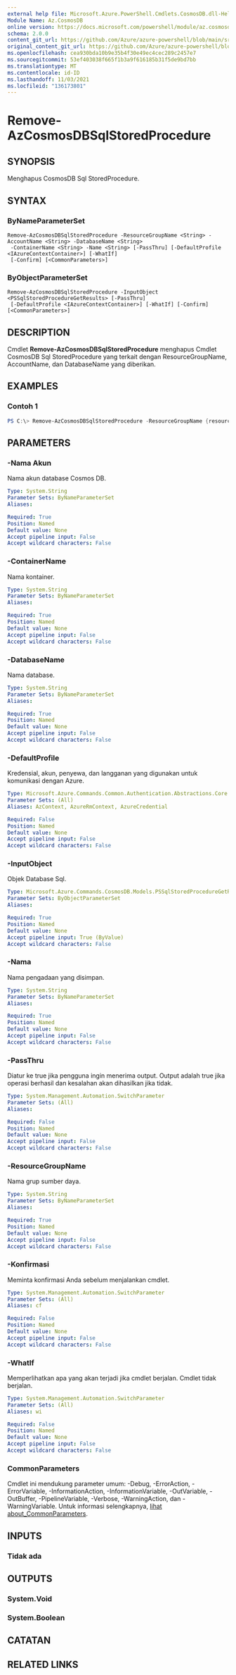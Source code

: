 ```yaml
---
external help file: Microsoft.Azure.PowerShell.Cmdlets.CosmosDB.dll-Help.xml
Module Name: Az.CosmosDB
online version: https://docs.microsoft.com/powershell/module/az.cosmosdb/remove-azcosmosdbsqlstoredprocedure
schema: 2.0.0
content_git_url: https://github.com/Azure/azure-powershell/blob/main/src/CosmosDB/CosmosDB/help/Remove-AzCosmosDBSqlStoredProcedure.md
original_content_git_url: https://github.com/Azure/azure-powershell/blob/main/src/CosmosDB/CosmosDB/help/Remove-AzCosmosDBSqlStoredProcedure.md
ms.openlocfilehash: cea930bda10b9e35b4f30e49ec4cec289c2457e7
ms.sourcegitcommit: 53ef403038f665f1b3a9f616185b31f5de9bd7bb
ms.translationtype: MT
ms.contentlocale: id-ID
ms.lasthandoff: 11/03/2021
ms.locfileid: "136173801"
---
```

# Remove-AzCosmosDBSqlStoredProcedure

## SYNOPSIS
Menghapus CosmosDB Sql StoredProcedure.

## SYNTAX

### ByNameParameterSet
```
Remove-AzCosmosDBSqlStoredProcedure -ResourceGroupName <String> -AccountName <String> -DatabaseName <String>
 -ContainerName <String> -Name <String> [-PassThru] [-DefaultProfile <IAzureContextContainer>] [-WhatIf]
 [-Confirm] [<CommonParameters>]
```

### ByObjectParameterSet
```
Remove-AzCosmosDBSqlStoredProcedure -InputObject <PSSqlStoredProcedureGetResults> [-PassThru]
 [-DefaultProfile <IAzureContextContainer>] [-WhatIf] [-Confirm] [<CommonParameters>]
```

## DESCRIPTION
Cmdlet **Remove-AzCosmosDBSqlStoredProcedure** menghapus Cmdlet CosmosDB Sql StoredProcedure yang terkait dengan ResourceGroupName, AccountName, dan DatabaseName yang diberikan.

## EXAMPLES

### Contoh 1
```powershell
PS C:\> Remove-AzCosmosDBSqlStoredProcedure -ResourceGroupName {resourceGroupName} -AccountName {accountName} -DatabaseName {databaseName} -ContainerName {containerName} -Name {storedProcedureName}
```

## PARAMETERS

### -Nama Akun
Nama akun database Cosmos DB.

```yaml
Type: System.String
Parameter Sets: ByNameParameterSet
Aliases:

Required: True
Position: Named
Default value: None
Accept pipeline input: False
Accept wildcard characters: False
```

### -ContainerName
Nama kontainer.

```yaml
Type: System.String
Parameter Sets: ByNameParameterSet
Aliases:

Required: True
Position: Named
Default value: None
Accept pipeline input: False
Accept wildcard characters: False
```

### -DatabaseName
Nama database.

```yaml
Type: System.String
Parameter Sets: ByNameParameterSet
Aliases:

Required: True
Position: Named
Default value: None
Accept pipeline input: False
Accept wildcard characters: False
```

### -DefaultProfile
Kredensial, akun, penyewa, dan langganan yang digunakan untuk komunikasi dengan Azure.

```yaml
Type: Microsoft.Azure.Commands.Common.Authentication.Abstractions.Core.IAzureContextContainer
Parameter Sets: (All)
Aliases: AzContext, AzureRmContext, AzureCredential

Required: False
Position: Named
Default value: None
Accept pipeline input: False
Accept wildcard characters: False
```

### -InputObject
Objek Database Sql.

```yaml
Type: Microsoft.Azure.Commands.CosmosDB.Models.PSSqlStoredProcedureGetResults
Parameter Sets: ByObjectParameterSet
Aliases:

Required: True
Position: Named
Default value: None
Accept pipeline input: True (ByValue)
Accept wildcard characters: False
```

### -Nama
Nama pengadaan yang disimpan.

```yaml
Type: System.String
Parameter Sets: ByNameParameterSet
Aliases:

Required: True
Position: Named
Default value: None
Accept pipeline input: False
Accept wildcard characters: False
```

### -PassThru
Diatur ke true jika pengguna ingin menerima output.
Output adalah true jika operasi berhasil dan kesalahan akan dihasilkan jika tidak.

```yaml
Type: System.Management.Automation.SwitchParameter
Parameter Sets: (All)
Aliases:

Required: False
Position: Named
Default value: None
Accept pipeline input: False
Accept wildcard characters: False
```

### -ResourceGroupName
Nama grup sumber daya.

```yaml
Type: System.String
Parameter Sets: ByNameParameterSet
Aliases:

Required: True
Position: Named
Default value: None
Accept pipeline input: False
Accept wildcard characters: False
```

### -Konfirmasi
Meminta konfirmasi Anda sebelum menjalankan cmdlet.

```yaml
Type: System.Management.Automation.SwitchParameter
Parameter Sets: (All)
Aliases: cf

Required: False
Position: Named
Default value: None
Accept pipeline input: False
Accept wildcard characters: False
```

### -WhatIf
Memperlihatkan apa yang akan terjadi jika cmdlet berjalan.
Cmdlet tidak berjalan.

```yaml
Type: System.Management.Automation.SwitchParameter
Parameter Sets: (All)
Aliases: wi

Required: False
Position: Named
Default value: None
Accept pipeline input: False
Accept wildcard characters: False
```

### CommonParameters
Cmdlet ini mendukung parameter umum: -Debug, -ErrorAction, -ErrorVariable, -InformationAction, -InformationVariable, -OutVariable, -OutBuffer, -PipelineVariable, -Verbose, -WarningAction, dan -WarningVariable. Untuk informasi selengkapnya, [lihat about_CommonParameters](http://go.microsoft.com/fwlink/?LinkID=113216).

## INPUTS

### Tidak ada

## OUTPUTS

### System.Void

### System.Boolean

## CATATAN

## RELATED LINKS
